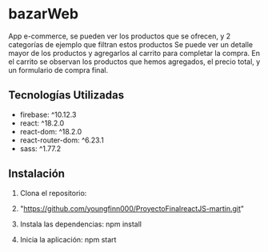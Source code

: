 # bazarWeb
App e-commerce, se pueden ver los productos que se ofrecen, y 2 categorías de ejemplo que filtran estos productos
Se puede ver un detalle mayor de los productos y agregarlos al carrito para completar la compra.
En el carrito se observan los productos que hemos agregados, el precio total, y un formulario de compra final.

## Tecnologías Utilizadas
* firebase: ^10.12.3
* react: ^18.2.0
* react-dom: ^18.2.0
* react-router-dom: ^6.23.1
* sass: ^1.77.2

## Instalación
1. Clona el repositorio:
2. "https://github.com/youngfinn000/ProyectoFinalreactJS-martin.git"
   

3. Instala las dependencias:
   npm install

4. Inicia la aplicación:
   npm start





